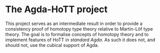 The Agda-HoTT project
=====================

This project serves as an intermediate result in order to provide a consistency proof of homotopy type theory relative to Martin-Löf type theory. The goal is to formalise concepts of homotopy theory and to implement features of HoTT in *standard Agda*. As such it does not, and should not, use the cubical support of Agda. 